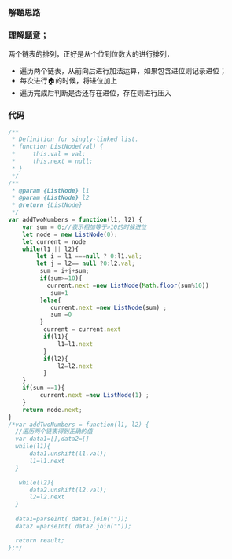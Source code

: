 <!--
 * @Descripttion: 
 * @version: 1.0.0
 * @Author: Mfy
 * @Date: 2020-11-01 15:11:45
 * @LastEditors: Mfy
 * @LastEditTime: 2020-11-01 15:20:26
-->
### 解题思路 
  ### 理解题意；
   两个链表的排列，正好是从个位到位数大的进行排列，
  * 遍历两个链表，从前向后进行加法运算，如果包含进位则记录进位；
  * 每次进行🏠的时候，将进位加上
  * 遍历完成后判断是否还存在进位，存在则进行压入

### 代码

```javascript
/**
 * Definition for singly-linked list.
 * function ListNode(val) {
 *     this.val = val;
 *     this.next = null;
 * }
 */
/**
 * @param {ListNode} l1
 * @param {ListNode} l2
 * @return {ListNode}
 */
var addTwoNumbers = function(l1, l2) {
    var sum = 0;//表示相加等于>10的时候进位
    let node = new ListNode(0);
    let current = node
    while(l1 || l2){
        let i = l1 ===null ? 0:l1.val;
        let j = l2== null ?0:l2.val;
         sum = i+j+sum;
         if(sum>=10){
           current.next =new ListNode(Math.floor(sum%10)) 
            sum=1 
         }else{
            current.next =new ListNode(sum) ;
            sum =0
         }
          current = current.next
          if(l1){
              l1=l1.next
          }
          if(l2){
              l2=l2.next
          } 
    } 
    if(sum ==1){
         current.next =new ListNode(1) ;
    }
    return node.next;
}
/*var addTwoNumbers = function(l1, l2) {
  //遍历两个链表得到正确的值
  var data1=[],data2=[]
  while(l1){
      data1.unshift(l1.val);
      l1=l1.next
  }

   while(l2){
      data2.unshift(l2.val);
      l2=l2.next
  }
   
  data1=parseInt( data1.join(""));
  data2 =parseInt( data2.join(""));  

  return reault;
};*/
```